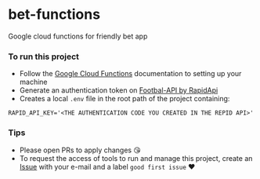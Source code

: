# bet-functions
Google cloud functions for friendly bet app

### To run this project
- Follow the [Google Cloud Functions](https://cloud.google.com/functions) documentation to setting up your machine 
- Generate an authentication token on [Footbal-API by RapidApi](https://rapidapi.com/api-sports/api/api-football)
- Creates a local `.env` file in the root path of the project containing:
```.env
RAPID_API_KEY='<THE AUTHENTICATION CODE YOU CREATED IN THE REPID API>'
```

### Tips
- Please open PRs to apply changes :kissing_heart:
- To request the access of tools to run and manage this project, create an [Issue](https://github.com/mob1st/bet-functions/issues) with your e-mail and a label `good first issue` :heart:
